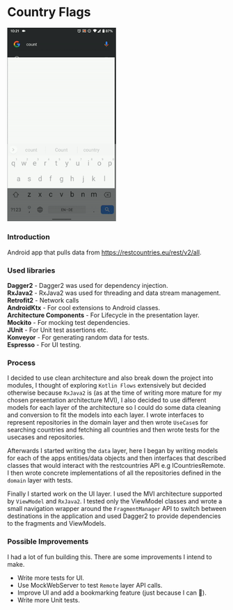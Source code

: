 # Country Flags
<img src="SCREENDATA/GIF1.gif" width="250" />

### Introduction
Android app that pulls data from https://restcountries.eu/rest/v2/all.

### Used libraries
**Dagger2** - Dagger2 was used for dependency injection.</br>
**RxJava2** - RxJava2 was used for threading and data stream management.</br>
**Retrofit2** - Network calls</br>
**AndroidKtx** - For cool extensions to Android classes.</br>
**Architecture Components** - For Lifecycle in the presentation layer.</br>
**Mockito** - For mocking test dependencies.</br>
**JUnit** - For Unit test assertions etc.</br>
**Konveyor** - For generating random data for tests.</br>
**Espresso** - For UI testing.</br>


### Process

I decided to use clean architecture and also break down the project into modules, I thought of exploring `Kotlin Flows` extensively but decided otherwise because `RxJava2` is (as at the time of writing more mature for my chosen presentation architecture MVI), I also decided to use different models for each layer of the architecture so I could do some data cleaning and conversion to fit the models into each layer. I wrote interfaces to represent repositories in the domain layer and then wrote `UseCase`s for searching countries and fetching all countries and then wrote tests for the usecases and repositories.

Afterwards I started writing the `data` layer, here I began by writing models for each of the apps entities/data objects and then interfaces that described classes that would interact with the restcountries API e.g ICountriesRemote. I then wrote concrete implementations of all the repositories defined in the `domain` layer with tests.

Finally I started work on the UI layer. I used the MVI architecture supported by `ViewModel` and `RxJava2`. I tested only the ViewModel classes and wrote a small navigation wrapper around the `FragmentManager` API to switch between destinations in the application and used Dagger2 to provide dependencies to the fragments and ViewModels.


### Possible Improvements

I had a lot of fun building this. There are some improvements I intend to make.

- Write more tests for UI. </br>
- Use MockWebServer to test `Remote` layer API calls.</br>
- Improve UI and add a bookmarking feature (just because I can 🙂).</br>
- Write more Unit tests.
